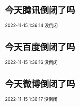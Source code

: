 # 今天腾讯倒闭了吗

2022-11-15 1:36:14 没倒闭

# 今天百度倒闭了吗

2022-11-15 1:36:16 没倒闭

# 今天微博倒闭了吗

2022-11-15 1:36:17 没倒闭

